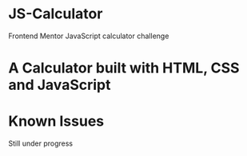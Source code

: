 # JS-Calculator
Frontend Mentor JavaScript calculator challenge 

# A Calculator built with HTML, CSS and JavaScript 

# Known Issues 
Still under progress
